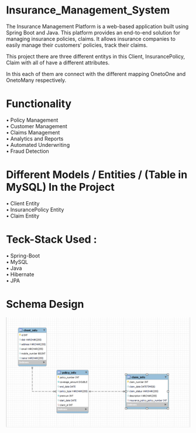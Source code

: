 # Insurance_Management_System
The Insurance Management Platform is a web-based application built using Spring Boot and Java. This platform provides an end-to-end solution for managing                  insurance policies, claims. It allows insurance companies to easily manage their customers' policies, track their claims.

This project there are three different entitys in this Client, InsurancePolicy, Claim  with all of have a different attributes.

In this each of them are connect with the different mapping OnetoOne and OnetoMany respectively.

# Functionality

&#8226; Policy Management <br>
&#8226; Customer Management <br>
&#8226; Claims Management <br>
&#8226; Analytics and Reports <br>
&#8226; Automated Underwriting <br>
&#8226; Fraud Detection <br>

# Different Models / Entities / (Table in MySQL) In the Project

&#8226; Client Entity <br>
&#8226; InsurancePolicy Entity <br>
&#8226; Claim Entity <br>

# Teck-Stack Used :
&#8226; Spring-Boot <br>
&#8226; MySQL <br>
&#8226; Java <br>
&#8226; Hibernate <br>
&#8226; JPA <br>

# Schema Design

<img src="schema_design.png" alt="DB_Design photo" title="Schema Design"/>

